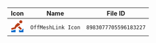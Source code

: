 | Icon | Name | File ID |
| ---  | ---  | ---     |
| ![](OffMeshLink%20Icon.png) | `OffMeshLink Icon` | `8983077705596183227` |
